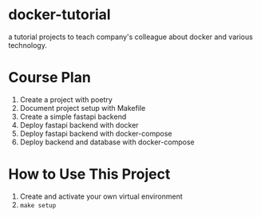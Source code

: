 # docker-tutorial
a tutorial projects to teach company's colleague about docker and various technology.

# Course Plan
1. Create a project with poetry
2. Document project setup with Makefile
3. Create a simple fastapi backend
4. Deploy fastapi backend with docker
5. Deploy fastapi backend with docker-compose
6. Deploy backend and database with docker-compose

# How to Use This Project
1. Create and activate your own virtual environment
2. `make setup`